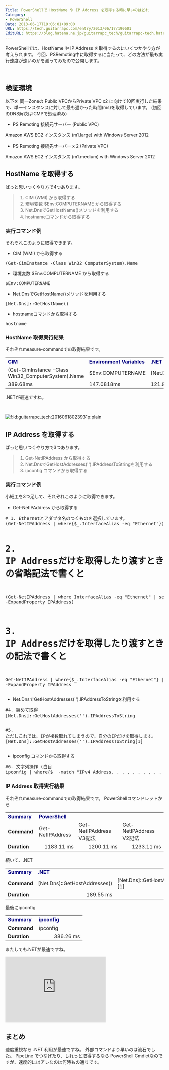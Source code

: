 ```yaml
---
Title: PowerShellで HostName や IP Address を取得する時に早いのはどれ
Category:
- PowerShell
Date: 2013-06-17T19:06:01+09:00
URL: https://tech.guitarrapc.com/entry/2013/06/17/190601
EditURL: https://blog.hatena.ne.jp/guitarrapc_tech/guitarrapc-tech.hatenablog.com/atom/entry/11696248318757675738
---
```


<p>PowerShellでは、HostName や IP Address を取得するのにいくつかやり方が考えられます。 今回、PSRemoting中に取得するに当たって、どの方法が最も実行速度が速いのかを測ってみたので公開します。</p>
<p><!-- more --></p>
<p> </p>
<h2>検証環境</h2>
<p>以下を 同一Zoneの Public VPCからPrivate VPC x2 に向けて10回実行した結果で、単一インスタンスに対して最も遅かった時間(ms)を取得しています。 (初回のDNS解決はICMPで処理済み)</p>
<ul>
<li>PS Remoting 接続元サーバー (Public VPC)</li>
</ul>
<p>Amazon AWS EC2 インスタンス (m1.large) with Windows Server 2012</p>
<ul>
<li>PS Remoting 接続先サーバー x 2 (Private VPC)</li>
</ul>
<p>Amazon AWS EC2 インスタンス (m1.medium) with Windows Server 2012</p>
<h2>HostName を取得する</h2>
<p>ぱっと思いつくやり方で4つあります。</p>
<blockquote>
<ol>
<li>CIM (WMI) から取得する</li>
<li>環境変数 $Env:COMPUTERNAME から取得する</li>
<li>Net.DnsでGetHostName()メソッドを利用する</li>
<li>hostnameコマンドから取得する</li>
</ol>
</blockquote>
<h3>実行コマンド例</h3>
<p>それぞれこのように取得できます。</p>
<ul>
<li>CIM (WMI) から取得する</li>
</ul>
<pre class="code">(Get-CimInstance -Class Win32_ComputerSystem).Name
</pre>
<ul>
<li>環境変数 $Env:COMPUTERNAME から取得する</li>
</ul>
<pre class="code">$Env:COMPUTERNAME
</pre>
<ul>
<li>Net.DnsでGetHostName()メソッドを利用する</li>
</ul>
<pre class="code">[Net.Dns]::GetHostName()
</pre>
<ul>
<li>hostnameコマンドから取得する</li>
</ul>
<pre class="code">hostname
</pre>
<h3>HostName 取得実行結果</h3>
<p>それぞれmeasure-commandでの取得結果です。</p>
<table border="0" width="744" cellspacing="0" cellpadding="0">
<tbody>
<tr>
<td align="left" width="201"><span style="color: #000080;"><strong>CIM</strong></span></td>
<td align="left" width="168"><span style="color: #000080;"><strong>Environment Variables</strong></span></td>
<td align="left" width="201"><span style="color: #000080;"><strong>.NET</strong></span></td>
<td align="left" width="75"><span style="color: #000080;"><strong>hostname</strong></span></td>
</tr>
<tr>
<td align="left">(Get-CimInstance -Class Win32_ComputerSystem).Name</td>
<td align="left">$Env:COMPUTERNAME</td>
<td align="left">[Net.Dns]::GetHostName()</td>
<td align="left">hostname</td>
</tr>
<tr>
<td align="left">389.68ms</td>
<td align="left">147.0818ms</td>
<td align="left">121.98ms</td>
<td align="left">165.8101ms</td>
</tr>
</tbody>
</table>
<p>.NETが最速ですね。</p>
<p> </p>
<p><img class="hatena-fotolife" title="f:id:guitarrapc_tech:20160618023931p:plain" src="//cdn-ak.f.st-hatena.com/images/fotolife/g/guitarrapc_tech/20160618/20160618023931.png" alt="f:id:guitarrapc_tech:20160618023931p:plain" /></p>
<h2>IP Address を取得する</h2>
<p>ぱっと思いつくやり方で3つあります。</p>
<blockquote>
<ol>
<li>Get-NetIPAddress から取得する</li>
<li>Net.DnsでGetHostAddresses('').IPAddressToStringを利用する</li>
<li>ipconfig コマンドから取得する</li>
</ol>
</blockquote>
<h3>実行コマンド例</h3>
<p>小細工を3つ足して、それぞれこのように取得できます。</p>
<ul>
<li>Get-NetIPAddress から取得する</li>
</ul>
<pre class="code"># 1. Ethernetとアダプタ名のつくものを選択しています。
(Get-NetIPAddress | where{$_.InterfaceAlias -eq "Ethernet"}).IPAddress

# 2. IP Addressだけを取得したり渡すときに、 PowerShell V3.0 の省略記法で書くと
(Get-NetIPAddress | where InterfaceAlias -eq "Ethernet" | select -ExpandProperty IPAddress)

# 3. IP Addressだけを取得したり渡すときに、 PowerShell V2.0 の記法で書くと
Get-NetIPAddress | where{$_.InterfaceAlias -eq "Ethernet"} | select -ExpandProperty IPAddress
</pre>
<ul>
<li>Net.DnsでGetHostAddresses('').IPAddressToStringを利用する</li>
</ul>
<pre class="code">#4. 纏めて取得
[Net.Dns]::GetHostAddresses('').IPAddressToString

#5. ただしこれでは、IPが複数取れてしまうので、自分のIPだけを取得します。
[Net.Dns]::GetHostAddresses('').IPAddressToString[1]
</pre>
<ul>
<li>ipconfig コマンドから取得する</li>
</ul>
<pre class="code">#6. 文字列操作 (白目
ipconfig | where{$_ -match "IPv4 Address. . . . . . . . . . . : (?.*)"} | %{$Matches.ip}
</pre>
<h3>IP Address 取得実行結果</h3>
<p>それぞれmeasure-commandでの取得結果です。 PowerShellコマンドレットから</p>
<table border="0" width="602" cellspacing="0" cellpadding="0">
<tbody>
<tr>
<td align="left" width="83" height="19"><span style="color: #000080;"><strong>Summary</strong></span></td>
<td colspan="3" width="519"><span style="color: #000080;"><strong>PowerShell</strong></span></td>
</tr>
<tr>
<td align="left" height="19"><strong>Command</strong></td>
<td align="left">Get-NetIPAddress</td>
<td align="left">Get-NetIPAddress V3記法</td>
<td align="left">Get-NetIPAddress V2記法</td>
</tr>
<tr>
<td align="left" height="19"><strong>Duration</strong></td>
<td align="right">1183.11 ms</td>
<td align="right">1200.11 ms</td>
<td align="right">1233.11 ms</td>
</tr>
</tbody>
</table>
<p>続いて、.NET</p>
<table border="0" width="372" cellspacing="0" cellpadding="0">
<tbody>
<tr>
<td align="left" width="83" height="19"><span style="color: #000080;"><strong>Summary</strong></span></td>
<td colspan="2" width="289"><span style="color: #000080;"><strong>.NET</strong></span></td>
</tr>
<tr>
<td align="left" height="19"><strong>Command</strong></td>
<td align="left">[Net.Dns]::GetHostAddresses()</td>
<td align="left">[Net.Dns]::GetHostAddresses() [1]</td>
</tr>
<tr>
<td align="left" height="19"><strong>Duration</strong></td>
<td align="right">189.55 ms</td>
<td align="right">289.31 ms</td>
</tr>
</tbody>
</table>
<p>最後にipconfig</p>
<table border="0" width="214" cellspacing="0" cellpadding="0">
<tbody>
<tr>
<td align="left" width="83" height="19"><span style="color: #000080;"><strong>Summary</strong></span></td>
<td align="left" width="131"><span style="color: #000080;"><strong>ipconfig</strong></span></td>
</tr>
<tr>
<td align="left" height="19"><strong>Command</strong></td>
<td align="left">ipconfig</td>
</tr>
<tr>
<td align="left" height="19"><strong>Duration</strong></td>
<td align="right">386.26 ms</td>
</tr>
</tbody>
</table>
<p>またしても.NETが最速ですね。</p>
<p><iframe src="https://onedrive.live.com/embed?cid=D0D99BE0D6F89C8B&amp;resid=D0D99BE0D6F89C8B%211611&amp;authkey=ADBuKJNbtXmxipM" width="319" height="209" frameborder="0" scrolling="no"></iframe></p>
<h2>まとめ</h2>
<p>速度重視なら .NET 利用が最速ですね。 外部コマンドより早いのは流石でした。 PipeLine でつなげたり、しれっと取得するなら PowerShell Cmdletなのですが、速度的にはアレなのは何時もの通りです。</p>
